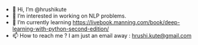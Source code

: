 - 👋 Hi, I’m @hrushikute
- 👀 I’m interested in working on NLP problems.
- 🌱 I’m currently learning https://livebook.manning.com/book/deep-learning-with-python-second-edition/
- 📫 How to reach me ? I am just an email away : hrushi.kute@gmail.com

<!---
hrushikute/hrushikute is a ✨ special ✨ repository because its `README.md` (this file) appears on your GitHub profile.
You can click the Preview link to take a look at your changes.
--->
